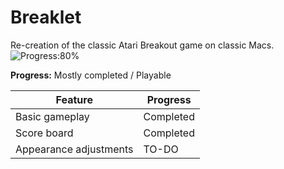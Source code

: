 # Breaklet
Re-creation of the classic Atari Breakout game on classic Macs.
![Progress:80%](https://img.shields.io/badge/Progress-80%-green)

**Progress:** Mostly completed / Playable

|       **Feature**      | **Progress** |
|------------------------|--------------|
| Basic gameplay         | Completed    |
| Score board            | Completed    |
| Appearance adjustments | TO-DO        |
